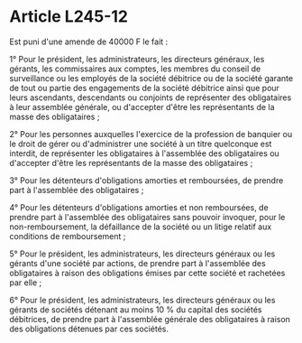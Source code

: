 # Article L245-12

Est puni d'une amende de 40000 F le fait :

1° Pour le président, les administrateurs, les directeurs généraux, les gérants, les commissaires aux comptes, les membres du conseil de surveillance ou les employés de la société débitrice ou de la société garante de tout ou partie des engagements de la société débitrice ainsi que pour leurs ascendants, descendants ou conjoints de représenter des obligataires à leur assemblée générale, ou d'accepter d'être les représentants de la masse des obligataires ;

2° Pour les personnes auxquelles l'exercice de la profession de banquier ou le droit de gérer ou d'administrer une société à un titre quelconque est interdit, de représenter les obligataires à l'assemblée des obligataires ou d'accepter d'être les représentants de la masse des obligataires ;

3° Pour les détenteurs d'obligations amorties et remboursées, de prendre part à l'assemblée des obligataires ;

4° Pour les détenteurs d'obligations amorties et non remboursées, de prendre part à l'assemblée des obligataires sans pouvoir invoquer, pour le non-remboursement, la défaillance de la société ou un litige relatif aux conditions de remboursement ;

5° Pour le président, les administrateurs, les directeurs généraux ou les gérants d'une société par actions, de prendre part à l'assemblée des obligataires à raison des obligations émises par cette société et rachetées par elle ;

6° Pour le président, les administrateurs, les directeurs généraux ou les gérants de sociétés détenant au moins 10 % du capital des sociétés débitrices, de prendre part à l'assemblée générale des obligataires à raison des obligations détenues par ces sociétés.
